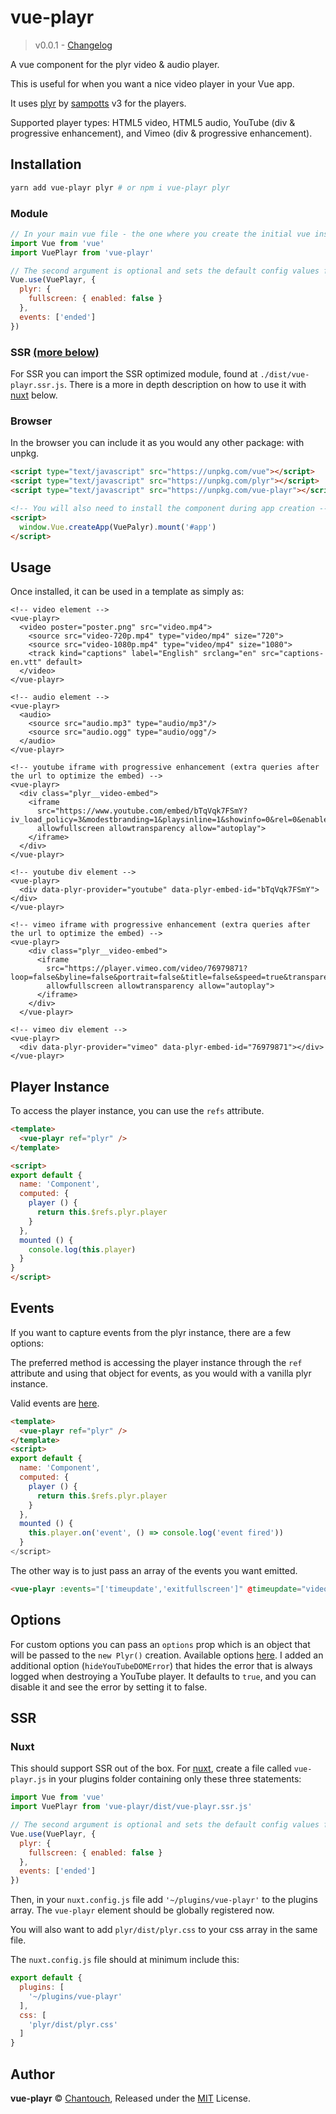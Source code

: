 # vue-playr
>v0.0.1 - [Changelog](https://github.com/chantouch/vue-playr/blob/master/changelog.md)

A vue component for the plyr video & audio player.

This is useful for when you want a nice video player in your Vue app.

It uses [plyr](https://plyr.io) by [sampotts](https://github.com/sampotts) v3 for the players.

Supported player types: HTML5 video, HTML5 audio, YouTube (div & progressive
enhancement), and Vimeo (div & progressive enhancement).

## Installation
```bash
yarn add vue-playr plyr # or npm i vue-playr plyr
```

### Module
```js
// In your main vue file - the one where you create the initial vue instance.
import Vue from 'vue'
import VuePlayr from 'vue-playr'

// The second argument is optional and sets the default config values for every player.
Vue.use(VuePlayr, {
  plyr: {
    fullscreen: { enabled: false }
  },
  events: ['ended']
})
```

### SSR [(more below)](#ssr)
For SSR you can import the SSR optimized module, found at `./dist/vue-playr.ssr.js`.
There is a more in depth description on how to use it with [nuxt](#nuxt) below.

### Browser
In the browser you can include it as you would any other package: with unpkg.
```html
<script type="text/javascript" src="https://unpkg.com/vue"></script>
<script type="text/javascript" src="https://unpkg.com/plyr"></script>
<script type="text/javascript" src="https://unpkg.com/vue-playr"></script>

<!-- You will also need to install the component during app creation -->
<script>
  window.Vue.createApp(VuePalyr).mount('#app')
</script>

```

## Usage
Once installed, it can be used in a template as simply as:
```vue
<!-- video element -->
<vue-playr>
  <video poster="poster.png" src="video.mp4">
    <source src="video-720p.mp4" type="video/mp4" size="720">
    <source src="video-1080p.mp4" type="video/mp4" size="1080">
    <track kind="captions" label="English" srclang="en" src="captions-en.vtt" default>
  </video>
</vue-playr>

<!-- audio element -->
<vue-playr>
  <audio>
    <source src="audio.mp3" type="audio/mp3"/>
    <source src="audio.ogg" type="audio/ogg"/>
  </audio>
</vue-playr>

<!-- youtube iframe with progressive enhancement (extra queries after the url to optimize the embed) -->
<vue-playr>
  <div class="plyr__video-embed">
    <iframe
      src="https://www.youtube.com/embed/bTqVqk7FSmY?iv_load_policy=3&modestbranding=1&playsinline=1&showinfo=0&rel=0&enablejsapi=1"
      allowfullscreen allowtransparency allow="autoplay">
    </iframe>
  </div>
</vue-playr>

<!-- youtube div element -->
<vue-playr>
  <div data-plyr-provider="youtube" data-plyr-embed-id="bTqVqk7FSmY"></div>
</vue-playr>

<!-- vimeo iframe with progressive enhancement (extra queries after the url to optimize the embed) -->
<vue-playr>
    <div class="plyr__video-embed">
      <iframe
        src="https://player.vimeo.com/video/76979871?loop=false&byline=false&portrait=false&title=false&speed=true&transparent=0&gesture=media"
        allowfullscreen allowtransparency allow="autoplay">
      </iframe>
    </div>
  </vue-playr>

<!-- vimeo div element -->
<vue-playr>
  <div data-plyr-provider="vimeo" data-plyr-embed-id="76979871"></div>
</vue-playr>
```

## Player Instance
To access the player instance, you can use the `refs` attribute.

```html
<template>
  <vue-playr ref="plyr" />
</template>

<script>
export default {
  name: 'Component',
  computed: {
    player () {
      return this.$refs.plyr.player
    }
  },
  mounted () {
    console.log(this.player)
  }
}
</script>
```

## Events
If you want to capture events from the plyr instance, there are a few
options:

The preferred method is accessing the player instance through the `ref`
attribute and using that object for events, as you would with a vanilla
plyr instance.

Valid events are [here](https://github.com/sampotts/plyr#events).

```html
<template>
  <vue-playr ref="plyr" />
</template>
<script>
export default {
  name: 'Component',
  computed: {
    player () {
      return this.$refs.plyr.player
    }
  },
  mounted () {
    this.player.on('event', () => console.log('event fired'))
  }
</script>
```

The other way is to just pass an array of the
events you want emitted.

```html
<vue-playr :events="['timeupdate','exitfullscreen']" @timeupdate="videoTimeUpdated" @exitfullscreen="exitedFullScreen">
```

## Options
For custom options you can pass an `options` prop which is an object
that will be passed to the `new Plyr()` creation. Available options
[here](https://github.com/sampotts/plyr#options). I added an additional
option (`hideYouTubeDOMError`) that hides the error that is always
logged when destroying a YouTube player. It defaults to `true`, and you
can disable it and see the error by setting it to false.

## SSR
### Nuxt
This should support SSR out of the box. For [nuxt](https://nuxtjs.org/), create a file called `vue-playr.js` in your plugins folder containing
only these three statements:
```js
import Vue from 'vue'
import VuePlayr from 'vue-playr/dist/vue-playr.ssr.js'

// The second argument is optional and sets the default config values for every player.
Vue.use(VuePlayr, {
  plyr: {
    fullscreen: { enabled: false }
  },
  events: ['ended']
})
```
Then, in your `nuxt.config.js` file add `'~/plugins/vue-playr'` to the plugins array. The `vue-playr` element should be globally registered now.

You will also want to add `plyr/dist/plyr.css` to your css array in the same file.

The `nuxt.config.js` file should at minimum include this:
```js
export default {
  plugins: [
    '~/plugins/vue-playr'
  ],
  css: [
    'plyr/dist/plyr.css'
  ]
}
```

## Author
**vue-playr** © [Chantouch](https://github.com/chantouch), Released under the [MIT](./LICENSE.md) License.
